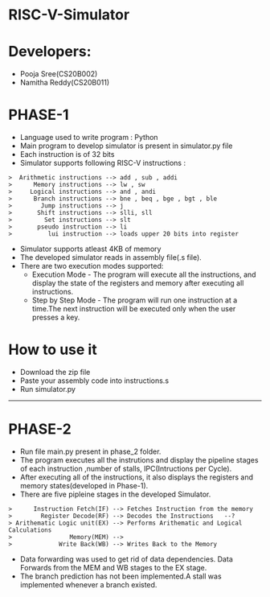# RISC-V-Simulator

# Developers:
* Pooja Sree(CS20B002)
* Namitha Reddy(CS20B011)

# PHASE-1
* Language used to write program : Python
* Main program to develop simulator is present in simulator.py file
* Each instruction is of 32 bits
* Simulator supports following RISC-V instructions :

```Arithmetic instructions --> add , sub , addi
>  Arithmetic instructions --> add , sub , addi
>      Memory instructions --> lw , sw
>     Logical instructions --> and , andi
>      Branch instructions --> bne , beq , bge , bgt , ble
>        Jump instructions --> j
>       Shift instructions --> slli, sll
>         Set instructions --> slt
>       pseudo instruction --> li
>          lui instruction --> loads upper 20 bits into register
 ```

* Simulator supports atleast 4KB of memory
* The developed simulator reads in assembly file(.s file).
* There are two execution modes supported:
   - Execution Mode - The program will execute all the instructions, and display the state of the registers and memory after executing all instructions.
   - Step by Step Mode - The program will run one instruction at a time.The next instruction will be executed only when the user presses a key.

# How to use it
* Download the zip file
* Paste your assembly code into instructions.s
* Run simulator.py 

-----------------------------------------------------------------------------------------------------------------------------------------------------------------------
# PHASE-2
* Run file main.py present in phase_2 folder.
* The program executes all the instrutions and display the pipeline stages of each instruction ,number of stalls, IPC(Intructions per Cycle).
* After executing all of the instructions, it also displays the registers and memory states(developed in Phase-1).
* There are five pipleine stages in the developed Simulator.
```    Instruction Fetch(IF) --> Fetches Instruction from the memory
>      Instruction Fetch(IF) --> Fetches Instruction from the memory
>        Register Decode(RF) --> Decodes the Instructions   --? 
> Arithematic Logic unit(EX) --> Performs Arithematic and Logical Calculations
>                Memory(MEM) -->
>             Write Back(WB) --> Writes Back to the Memory
 ```
* Data forwarding was used to get rid of data dependencies. Data Forwards from the MEM and WB stages to the EX stage.
* The branch prediction has not been implemented.A stall was implemented whenever a branch existed.
